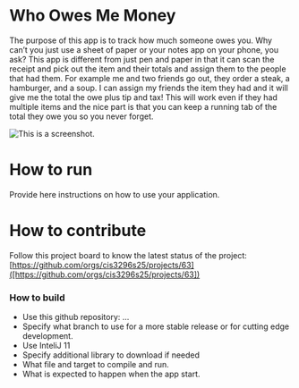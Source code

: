 # Who Owes Me Money
The purpose of this app is to track how much someone owes you. Why can’t you just use a sheet of paper or your notes app on your phone, you ask? 
This app is different from just pen and paper in that it can scan the receipt and pick out the item and their totals and assign them to the people that had them. 
For example me and two friends go out, they order a steak, a hamburger, and a soup. 
I can assign my friends the item they had and it will give me the total the owe plus tip and tax! This will work even if they had multiple items and the nice part is that you can keep a running tab of the total they owe you so you never forget. 

![This is a screenshot.](images.png)
# How to run
Provide here instructions on how to use your application.   
 

# How to contribute
Follow this project board to know the latest status of the project: [https://github.com/orgs/cis3296s25/projects/63]([https://github.com/orgs/cis3296s25/projects/63])  

### How to build
- Use this github repository: ... 
- Specify what branch to use for a more stable release or for cutting edge development.  
- Use InteliJ 11
- Specify additional library to download if needed 
- What file and target to compile and run. 
- What is expected to happen when the app start. 

